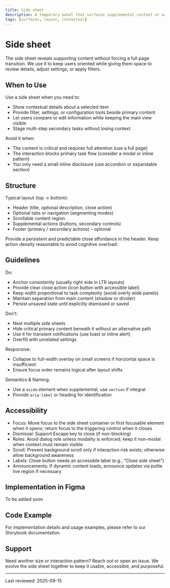 ```yaml
---
title: Side sheet
description: A temporary panel that surfaces supplemental content or actions alongside the primary view.
tags: [surfaces, layout, contextual]
---
```


# Side sheet

The side sheet reveals supporting content without forcing a full page transition. We use it to keep users oriented while giving them space to review details, adjust settings, or apply filters.

## When to Use

Use a side sheet when you need to:

- Show contextual details about a selected item
- Provide filter, settings, or configuration tools beside primary content
- Let users compare or edit information while keeping the main view visible
- Stage multi-step secondary tasks without losing context

Avoid it when:

- The content is critical and requires full attention (use a full page)
- The interaction blocks primary task flow (consider a modal or inline pattern)
- You only need a small inline disclosure (use accordion or expandable section)

## Structure

Typical layout (top → bottom):

- Header (title, optional description, close action)
- Optional tabs or navigation (segmenting modes)
- Scrollable content region
- Supplemental actions (buttons, secondary controls)
- Footer (primary / secondary actions) – optional

Provide a persistent and predictable close affordance in the header. Keep action density reasonable to avoid cognitive overload.

## Guidelines

Do:

- Anchor consistently (usually right side in LTR layouts)
- Provide clear close action (icon button with accessible label)
- Keep width proportional to task complexity (avoid overly wide panels)
- Maintain separation from main content (shadow or divider)
- Persist unsaved state until explicitly dismissed or saved

Don’t:

- Nest multiple side sheets
- Hide critical primary content beneath it without an alternative path
- Use it for transient notifications (use toast or inline alert)
- Overfill with unrelated settings

Responsive:

- Collapse to full-width overlay on small screens if horizontal space is insufficient
- Ensure focus order remains logical after layout shifts

Semantics & Naming:

- Use a `aside` element when supplemental; use `section` if integral
- Provide `aria-label` or heading for identification

## Accessibility

- Focus: Move focus to the side sheet container or first focusable element when it opens; return focus to the triggering control when it closes
- Dismissal: Support Escape key to close (if non-blocking)
- Roles: Avoid dialog role unless modality is enforced; keep it non-modal when context must remain visible
- Scroll: Prevent background scroll only if interaction risk exists; otherwise allow background awareness
- Labels: Close button needs an accessible label (e.g., “Close side sheet”)
- Announcements: If dynamic content loads, announce updates via polite live region if necessary

## Implementation in Figma

To be added soon

## Code Example

For implementation details and usage examples, please refer to our Storybook documentation.

## Support

Need another size or interaction pattern? Reach out or open an issue. We evolve the side sheet together to keep it usable, accessible, and purposeful.

---

Last reviewed: 2025-09-15
